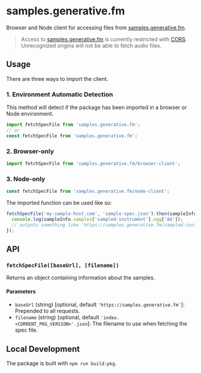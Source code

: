 # samples.generative.fm

Browser and Node client for accessing files from [samples.generative.fm].

> Access to [samples.generative.fm] is currently restricted with [CORS]([samples.generative.fm]). Unrecognized origins will not be able to fetch audio files.

## Usage

There are three ways to import the client.

### 1. Environment Automatic Detection

This method will detect if the package has been imported in a browser or Node environment.

```javascript
import fetchSpecFile from 'samples.generative.fm';
// or
const fetchSpecFile from 'samples.generative.fm';
```

### 2. Browser-only

```javascript
import fetchSpecFile from 'samples.generative.fm/browser-client';
```

### 3. Node-only

```javascript
const fetchSpecFile from 'samples.generative.fm/node-client';
```

The imported function can be used like so:

```javascript
fetchSpecFile('my-sample-host.com', 'sample-spec.json').then(sampleInfo => {
  console.log(sampleInfo.samples['sampled-instrument'].ogg['A4']);
  // outputs something like 'https://samples.generative.fm/sampled-instrument/ogg/<filename>.ogg'
});
```

## API

### `fetchSpecFile([baseUrl], [filename])`

Returns an object containing information about the samples.

#### Parameters

- `baseUrl` (string) [optional, default `'https://samples.generative.fm'`]: Prepended to all requests.
- `filename` (string) [optional, default `'index.<CURRENT_PKG_VERSION>'.json`]: The filename to use when fetching the spec file.

## Local Development

The package is built with `npm run build:pkg`.

[samples.generative.fm]: https://samples.generative.fm
